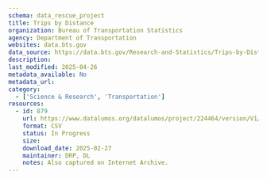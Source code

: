```yaml
---
schema: data_rescue_project 
title: Trips by Distance
organization: Bureau of Transportation Statistics
agency: Department of Transportation
websites: data.bts.gov
data_source: https://data.bts.gov/Research-and-Statistics/Trips-by-Distance/w96p-f2qv/about_data
description: 
last_modified: 2025-04-26
metadata_available: No
metadata_url: 
category:
  - ['Science & Research', 'Transportation'] 
resources:
  - id: 879
    url: https://www.datalumos.org/datalumos/project/224464/version/V1/view
    format: CSV
    status: In Progress
    size: 
    download_date: 2025-02-27
    maintainer: DRP, DL
    notes: Also captured on Internet Archive.
---
```

